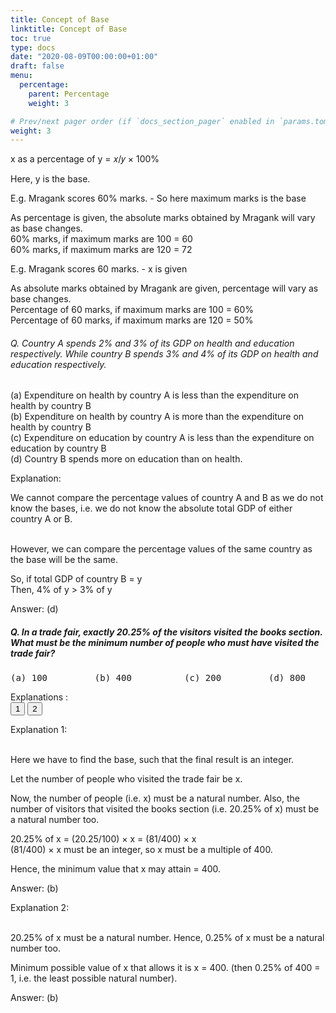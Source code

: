 ```yaml
---
title: Concept of Base
linktitle: Concept of Base
toc: true
type: docs
date: "2020-08-09T00:00:00+01:00"
draft: false
menu:
  percentage:
    parent: Percentage
    weight: 3

# Prev/next pager order (if `docs_section_pager` enabled in `params.toml`)
weight: 3
---
```


x as a percentage of y =  𝑥/𝑦 × 100%    

Here, y is the base.

E.g. Mragank scores 60% marks. - So here maximum marks is the base

As percentage is given, the absolute marks obtained by Mragank will vary as base changes. <br>
60% marks, if maximum marks are 100 = 60  <br>
60% marks, if maximum marks are 120 = 72 

E.g. Mragank scores 60 marks.    - x is given 

As absolute marks obtained by Mragank are given, percentage will vary as base changes. <br>
Percentage of 60 marks, if maximum marks are 100 = 60%  <br>
Percentage of 60 marks, if maximum marks are 120 = 50% 

###### Q. Country A spends 2% and 3% of its GDP on health and education respectively. While country B spends 3% and 4% of its GDP on health and education respectively. 
(a) Expenditure on health by country A is less than the expenditure on health by country B <br>
(b) Expenditure on health by country A is more than the expenditure on health by country B <br>
(c) Expenditure on education by country A is less than the expenditure on education by country B <br>
(d) Country B spends more on education than on health. 

Explanation:<br>
<div class="Exp">
We cannot compare the percentage values of country A and B as we do not know the bases, i.e. we do not know the absolute total GDP of either country A or B. <br><br>

However, we can compare the percentage values of the same country as the base will be the same. 

So, if total GDP of country B = y<br>
Then, 4% of y > 3% of y <br>

Answer: (d)
</div>

##### Q. In a trade fair, exactly 20.25% of the visitors visited the books section. What must be the minimum number of people who must have visited the trade fair?
<pre>(a) 100         (b) 400          (c) 200         (d) 800</pre>

Explanations :<br>
<button class="mak-tablink tablink-group1 default-tab" onclick="openTab('1Exp-1', this, 'tablink-group1', 'tabcontent-group1')">1</button>
<button class="mak-tablink tablink-group1" onclick="openTab('1Exp-2', this, 'tablink-group1', 'tabcontent-group1')">2</button>

<div id="1Exp-1" class="Exp-1 mak-tabcontent tabcontent-group1">
Explanation 1: <br><br>

Here we have to find the base, such that the final result is an integer. 

Let the number of people who visited the trade fair be x. 

Now, the number of people (i.e. x) must be a natural number. Also, the number of visitors that visited the books section (i.e. 20.25% of x) must be a natural number too.

20.25% of x = (20.25/100) × x = (81/400) × x <br>
(81/400) × x must be an integer, so x must be a multiple of 400.

Hence, the minimum value that x may attain = 400. 

Answer: (b)
</div>

<div id="1Exp-2" class="Exp-2 mak-tabcontent tabcontent-group1">
Explanation 2: <br><br>

20.25% of x must be a natural number. Hence, 0.25% of x must be a natural number too.

Minimum possible value of x that allows it is x = 400. (then 0.25% of 400 = 1, i.e. the least possible natural number).

Answer: (b)
</div><br>

